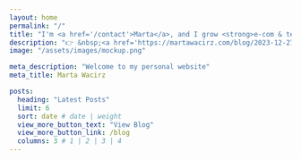 ```yaml
---
layout: home
permalink: "/"
title: "I'm <a href='/contact'>Marta</a>, and I grow <strong>e-com & tech companies</strong> profitably with affiliate marketing. 🚀"
description: "👉 &nbsp;<a href='https://martawacirz.com/blog/2023-12-27-affiliate-marketing-for-DTC-brand/'>affiliate marketing</a><br> 👉&nbsp;<a href='https://martawacirz.com/blog/2024-04-01-digital-PR/'> performance PR</a>👉 &nbsp;>product management<br>"
image: "/assets/images/mockup.png"

meta_description: "Welcome to my personal website"
meta_title: Marta Wacirz

posts:
  heading: "Latest Posts"
  limit: 6
  sort: date # date | weight
  view_more_button_text: "View Blog"
  view_more_button_link: /blog
  columns: 3 # 1 | 2 | 3 | 4
---
```

